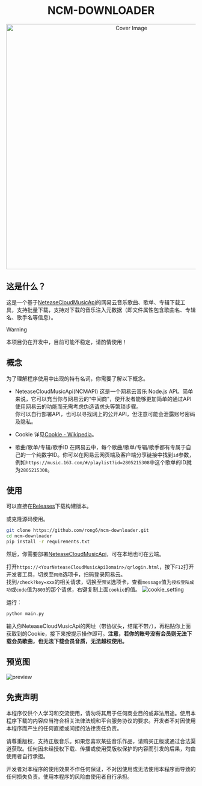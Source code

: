 <div align="center">
<h1>NCM-DOWNLOADER</h1>
<img src="https://socialify.git.ci/rong6/ncm-downloader/image?description=1&language=1&font=Inter&name=1&owner=1&pattern=Circuit%20Board&theme=Dark" alt="Cover Image" width="650">
</div>

## 这是什么？
这是一个基于[NeteaseCloudMusicApi](https://gitlab.com/Binaryify/neteasecloudmusicapi)的网易云音乐歌曲、歌单、专辑下载工具，支持批量下载，支持对下载的音乐注入元数据（即文件属性包含歌曲名、专辑名、歌手名等信息）。

> [!WARNING]  
> 本项目仍在开发中，目前可能不稳定，请酌情使用！

## 概念
为了理解程序使用中出现的特有名词，你需要了解以下概念。
- NeteaseCloudMusicApi(NCMAPI)
这是一个网易云音乐 Node.js API。简单来说，它可以充当你与网易云的“中间商”，使开发者能够更加简单的通过API使用网易云的功能而无需考虑伪造请求头等繁琐步骤。   
你可以自行部署API，也可以寻找网上的公开API，但注意可能会泄露账号密码及隐私。

- Cookie
详见[Cookie - Wikipedia](https://www.wikiwand.com/zh-cn/articles/Cookie)。   

- 歌曲/歌单/专辑/歌手ID
在网易云中，每个歌曲/歌单/专辑/歌手都有专属于自己的一个纯数字ID。你可以在网易云网页端及客户端分享链接中找到`id`参数，例如`https://music.163.com/#/playlist?id=2805215308`中这个歌单的ID就为`2805215308`。

## 使用
可以直接在[Releases](https://github.com/rong6/ncm-downloader/releases)下载构建版本。   

或克隆源码使用。     

``` bash
git clone https://github.com/rong6/ncm-downloader.git
cd ncm-downloader
pip install -r requirements.txt
```

然后，你需要部署[NeteaseCloudMusicApi](https://gitlab.com/Binaryify/neteasecloudmusicapi)，可在本地也可在云端。   

打开`https://<YourNeteaseCloudMusicApiDomain>/qrlogin.html`，按下`F12`打开开发者工具，切换至`网络`选项卡，扫码登录网易云。  
找到`/check?key=xxx`的相关请求，切换至`预览`选项卡，查看`message`值为`授权登陆成功`或`code`值为`803`的那个请求，右键复制上面`cookie`的值。
![cookie_setting](https://go.xiaobai.mom/https://img.pub/p/d6aa4dcebed7732562a1.png)

运行：
``` bash
python main.py
```
输入你NeteaseCloudMusicApi的网址（带协议头，结尾不带`/`），再粘贴你上面获取到的Cookie，接下来按提示操作即可。**注意，若你的账号没有会员则无法下载会员歌曲，也无法下载会员音质，无法越权使用。**

## 预览图
![preview](https://go.xiaobai.mom/https://img.pub/p/42566d2f8c5e615bb512.png)

## 免责声明
本程序仅供个人学习和交流使用，请勿将其用于任何商业目的或非法用途。使用本程序下载的内容应当符合相关法律法规和平台服务协议的要求。开发者不对因使用本程序而产生的任何直接或间接的法律责任负责。

请尊重版权，支持正版音乐。如果您喜欢某些音乐作品，请购买正版或通过合法渠道获取。任何因未经授权下载、传播或使用受版权保护的内容而引发的后果，均由使用者自行承担。

开发者对本程序的使用效果不作任何保证，不对因使用或无法使用本程序而导致的任何损失负责。使用本程序的风险由使用者自行承担。